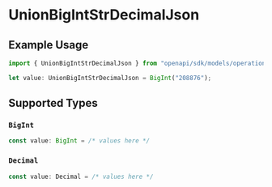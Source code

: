 # UnionBigIntStrDecimalJson

## Example Usage

```typescript
import { UnionBigIntStrDecimalJson } from "openapi/sdk/models/operations";

let value: UnionBigIntStrDecimalJson = BigInt("208876");
```

## Supported Types

### `BigInt`

```typescript
const value: BigInt = /* values here */
```

### `Decimal`

```typescript
const value: Decimal = /* values here */
```

